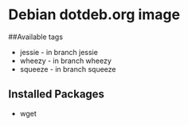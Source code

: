 # Debian dotdeb.org image

##Available tags
* jessie - in branch jessie
* wheezy - in branch wheezy
* squeeze - in branch squeeze

## Installed Packages
* wget